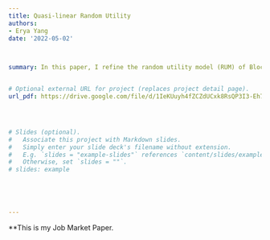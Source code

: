 ```yaml
---
title: Quasi-linear Random Utility 
authors:
- Erya Yang
date: '2022-05-02'

  

summary: In this paper, I refine the random utility model (RUM) of Block and Marschak (1959) to represent stochastic choice data with quasi-linear types. In my framework, choices are observed across pairs of goods and money. The random quasi-linear utility function is identified uniquely in my model. This identification implies a unique social welfare aggregator that is consistent with the Pareto efficiency criteria. In general, the uniqueness of the quasi-linear tie-breaking rule is not guaranteed, but it can be obtained in a special case where the tie-breaking is uniform. I also characterize a special case where the set of possible types is binary.


# Optional external URL for project (replaces project detail page).
url_pdf: https://drive.google.com/file/d/1IeKUuyh4fZCZdUCxk8RsQP3I3-Eh7NEC/view?usp=sharing




# Slides (optional).
#   Associate this project with Markdown slides.
#   Simply enter your slide deck's filename without extension.
#   E.g. `slides = "example-slides"` references `content/slides/example-slides.md`.
#   Otherwise, set `slides = ""`.
# slides: example





---
```


**This is my Job Market Paper. 

